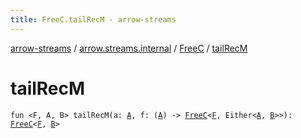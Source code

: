 ```yaml
---
title: FreeC.tailRecM - arrow-streams
---
```


[arrow-streams](../../index.html) / [arrow.streams.internal](../index.html) / [FreeC](index.html) / [tailRecM](./tail-rec-m.html)

# tailRecM

`fun <F, A, B> tailRecM(a: `[`A`](tail-rec-m.html#A)`, f: (`[`A`](tail-rec-m.html#A)`) -> `[`FreeC`](index.html)`<`[`F`](tail-rec-m.html#F)`, Either<`[`A`](tail-rec-m.html#A)`, `[`B`](tail-rec-m.html#B)`>>): `[`FreeC`](index.html)`<`[`F`](tail-rec-m.html#F)`, `[`B`](tail-rec-m.html#B)`>`